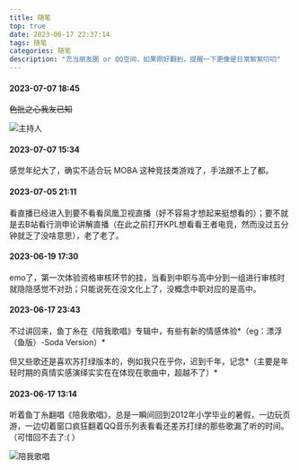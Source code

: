 ```yaml
---
title: 随笔
top: true
date: 2023-06-17 22:37:14
tags: 随笔
categories: 随笔
description: "充当朋友圈 or QQ空间，如果刚好翻到，提醒一下更像是日常絮絮叨叨"
---
```


#### 2023-07-07 18:45

~~色批之心我友已知~~

![主持人](主持人.jpg)



#### 2023-07-07 15:34

感觉年纪大了，确实不适合玩 MOBA 这种竞技类游戏了，手法跟不上了都。



#### 2023-07-05 21:11

看直播已经进入到要不看看凤凰卫视直播（好不容易才想起来挺想看的）；要不就是去B站看行测申论讲解直播（在此之前打开KPL想看看王者电竞，然而没过五分钟就乏了没啥意思），老了老了。



#### 2023-06-19 17:30

emo了，第一次体验资格审核环节的挂，当看到中职与高中分到一组进行审核时就隐隐感觉不对劲；只能说死在没文化上了，没概念中职对应的是高中。



#### 2023-06-17 23:43

不过讲回来，鱼丁糸在《陪我歌唱》专辑中，有些有新的情感体验*（eg：漂浮（鱼版）-Soda Version）*

但又些歌还是喜欢苏打绿版本的，例如我只在乎你，迟到千年，记念*（主要是年轻时期的真情实感演绎实实在在体现在歌曲中，超越不了）*



#### 2023-06-17 13:14

听着鱼丁糸翻唱《陪我歌唱》，总是一瞬间回到2012年小学毕业的暑假，一边玩页游，一边切着窗口疯狂翻着QQ音乐列表看看还差苏打绿的那些歌漏了听的时间。（可惜回不去了:( ）

![陪我歌唱](陪我歌唱.jpg)

